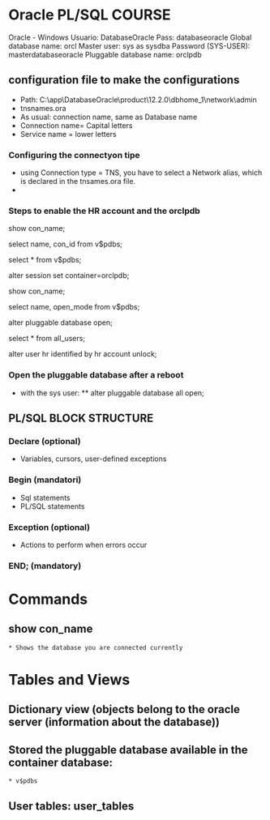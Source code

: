 # Oracle PL/SQL COURSE

Oracle - Windows
Usuario: DatabaseOracle
Pass: databaseoracle
Global database name: orcl
Master user: sys as sysdba
Password (SYS-USER): masterdatabaseoracle
Pluggable database name: orclpdb


## configuration file to make the configurations
* Path: C:\app\DatabaseOracle\product\12.2.0\dbhome_1\network\admin
* tnsnames.ora
* As usual: connection name, same as Database name
* Connection name= Capital letters
* Service name = lower letters

### Configuring the connectyon tipe
* using Connection type = TNS, you have to select a Network alias, which is declared in the tnsames.ora file.
* 

### Steps to enable the HR account and the orclpdb

show con_name; 

select name, con_id from v$pdbs;

select * from v$pdbs;

alter session set container=orclpdb;

show con_name;

select name, open_mode from v$pdbs;

alter pluggable database open; 

select * from all_users;

alter user hr identified by hr account unlock; 

### Open the pluggable database after a reboot

* with the sys user: 
** alter pluggable database all open;


## PL/SQL BLOCK STRUCTURE
### Declare (optional)
* Variables, cursors, user-defined exceptions
### Begin (mandatori)
* Sql statements
* PL/SQL statements
### Exception (optional)
* Actions to perform when errors occur
### END; (mandatory)





# Commands
## show con_name
	* Shows the database you are connected currently
## 


# Tables and Views
## Dictionary view (objects belong to the oracle server (information about the database))
## Stored the pluggable database available in the container database: 
	* v$pdbs

## User tables: user_tables 

